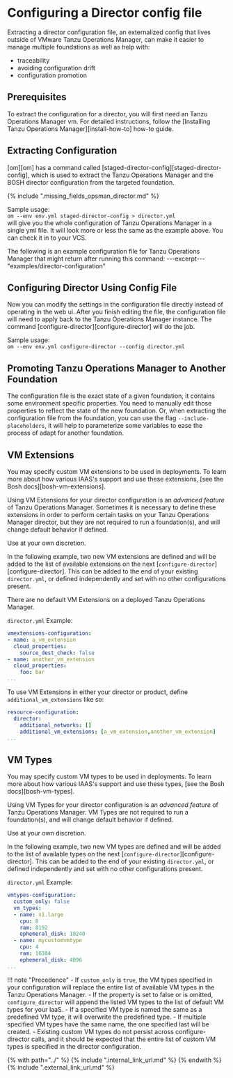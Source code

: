 # Configuring a Director config file

Extracting a director configuration file, an externalized config that lives outside of VMware Tanzu Operations Manager, can make it easier to manage multiple foundations as well as help with:

- traceability
- avoiding configuration drift
- configuration promotion


## Prerequisites
To extract the configuration for a director, you will first need an Tanzu Operations Manager vm.
For detailed instructions, follow the [Installing Tanzu Operations Manager][install-how-to] how-to guide.

## Extracting Configuration
[om][om] has a command called [staged-director-config][staged-director-config], which is used to extract
the Tanzu Operations Manager and the BOSH director configuration from the targeted foundation.

{% include ".missing_fields_opsman_director.md" %}

Sample usage:  
`om --env env.yml staged-director-config > director.yml`  
will give you the whole configuration of Tanzu Operations Manager in a single yml file.
It will look more or less the same as the example above. You can check it
in to your VCS.

The following is an example configuration file for Tanzu Operations Manager that might return
after running this command:
---excerpt--- "examples/director-configuration"

## Configuring Director Using Config File
Now you can modify the settings in the configuration file directly instead of
operating in the web ui. After you finish editing the file, the configuration
file will need to apply back to the Tanzu Operations Manager instance. The command
[configure-director][configure-director] will do the job.

Sample usage:  
`om --env env.yml configure-director --config director.yml`  


## Promoting Tanzu Operations Manager to Another Foundation
The configuration file is the exact state of a given foundation, it contains
some environment specific properties. You need to manually edit those
properties to reflect the state of the new foundation. Or, when extracting
the configuration file from the foundation, you can use the flag
`--include-placeholders`, it will help to parameterize some variables to
ease the process of adapt for another foundation.

## VM Extensions
You may specify custom VM extensions to be used in deployments.
To learn more about how various IAAS's support and use these extensions,
[see the Bosh docs][bosh-vm-extensions].

Using VM Extensions for your director configuration
is an _advanced feature_ of Tanzu Operations Manager. 
Sometimes it is necessary to define these extensions
in order to perform certain tasks on your Tanzu Operations Manager director,
but they are not required to run a foundation(s),
and will change default behavior if defined.

Use at your own discretion.

In the following example, two new VM extensions are defined
and will be added to the list of available extensions on the next [`configure-director`][configure-director].
This can be added to the end of your existing `director.yml`, 
or defined independently and set with no other configurations present.

There are no default VM Extensions on a deployed Tanzu Operations Manager.

`director.yml` Example:
```yaml
vmextensions-configuration:
- name: a_vm_extension
  cloud_properties:
    source_dest_check: false
- name: another_vm_extension
  cloud_properties:
    foo: bar
...
```

To use VM Extensions in either your director or product,
define `additional_vm_extensions` like so:
```yaml
resource-configuration:
  director:
    additional_networks: []
    additional_vm_extensions: [a_vm_extension,another_vm_extension]
...
```

## VM Types
You may specify custom VM types to be used in deployments.
To learn more about how various IAAS's support and use these types,
[see the Bosh docs][bosh-vm-types].

Using VM Types for your director configuration
is an _advanced feature_ of Tanzu Operations Manager. 
VM Types are not required to run a foundation(s),
and will change default behavior if defined.

Use at your own discretion.

In the following example, two new VM types are defined
and will be added to the list of available types on the next [`configure-director`][configure-director].
This can be added to the end of your existing `director.yml`, 
or defined independently and set with no other configurations present.

`director.yml` Example:
```yaml
vmtypes-configuration:
  custom_only: false
  vm_types:
  - name: x1.large
    cpu: 8
    ram: 8192
    ephemeral_disk: 10240
  - name: mycustomvmtype
    cpu: 4
    ram: 16384
    ephemeral_disk: 4096
...
```

!!! note "Precedence"
    - If `custom_only` is `true`,
    the VM types specified in your configuration will replace the entire list of available VM types in the Tanzu Operations Manager. 
    - If the property is set to false or is omitted, 
    `configure_director` will append the listed VM types to the list of default VM types for your IaaS. 
    - If a specified VM type is named the same as a predefined VM type, it will overwrite the predefined type. 
    - If multiple specified VM types have the same name, the one specified last will be created. 
    - Existing custom VM types do not persist across configure-director calls, 
    and it should be expected that the entire list of custom VM types is specified in the director configuration.

{% with path="../" %}
    {% include ".internal_link_url.md" %}
{% endwith %}
{% include ".external_link_url.md" %}
